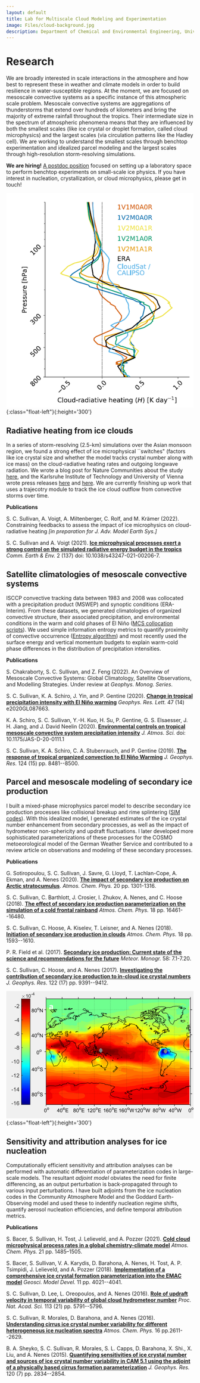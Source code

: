 ```yaml
---
layout: default
title: Lab for Multiscale Cloud Modeling and Experimentation
image: Files/cloud-background.jpg
description: Department of Chemical and Environmental Engineering, University of Arizona
---
```


# Research

We are broadly interested in scale interactions in the atmosphere and how best to represent these in weather and climate models in order to build resilience in water-susceptible regions. At the moment, we are focused on mesoscale convective systems as a specific instance of this atmospheric scale problem. Mesoscale convective systems are aggregations of thunderstorms that extend over hundreds of kilometers and bring the majority of extreme rainfall throughout the tropics. Their intermediate size in the spectrum of atmospheric phenomena means that they are influenced by both the smallest scales (like ice crystal or droplet formation, called cloud microphysics) and the largest scales (via circulation patterns like the Hadley cell). We are working to understand the smallest scales through benchtop experimentation and idealized parcel modeling and the largest scales through high-resolution storm-resolving simulations. 

**We are hiring!** [A postdoc position](https://arizona.csod.com/ux/ats/careersite/4/home/requisition/8896?c=arizona) focused on setting up a laboratory space to perform benchtop experiments on small-scale ice physics. If you have interest in nucleation, crystallization, or cloud microphysics, please get in touch!

![](Files/CRH-figure.png){:class="float-left"}{:height='300'}

## Radiative heating from ice clouds

In a series of storm-resolving (2.5-km) simulations over the Asian monsoon region, we found a strong effect of ice microphysical ``switches" (factors like ice crystal size and whether the model tracks crystal number along with ice mass) on the cloud-radiative heating rates and outgoing longwave radiation. We wrote a blog post for Nature Communities about the study [here](https://sustainabilitycommunity.springernature.com/posts/how-ice-crystals-heat-the-atmosphere?channel_id=behind-the-paper), and the Karlsruhe Institute of Technology and University of Vienna wrote press releases [here](https://www.kit.edu/kit/29383.php) and [here](https://fgga.univie.ac.at/forschung/forschungsportal-detailansicht/news/wie-eiswolken-die-atmosphaere-aufheizen/?tx_news_pi1%5bcontroller%5d=News&tx_news_pi1%5baction%5d=detail&cHash=591b989b86849d39d4966129bd475560). We are currently finishing up work that uses a trajecotry module to track the ice cloud outflow from convective storms over time.

**Publications**

S. C. Sullivan, A. Voigt, A. Miltenberger, C. Rolf, and M. Krämer (2022). Constraining feedbacks to assess the impact of ice microphysics on cloud-radiative heating *[in preparation for J. Adv. Model Earth Sys.]*

S. C. Sullivan and A. Voigt (2021). **[Ice microphysical processes exert a strong control on the simulated radiative energy budget in the tropics](https://www.nature.com/articles/s43247-021-00206-7#MOESM1)** *Comm. Earth & Env.* 2 (137) doi: 10.1038/s43247-021-00206-7.

## Satellite climatologies of mesoscale convective systems

ISCCP convective tracking data between 1983 and 2008 was collocated with a precipitation product (MSWEP) and synoptic conditions (ERA-Interim). From these datasets, we generated climatologies of organized convective structure, their associated precipitation, and environmental conditions in the warm and cold phases of El Niño (<a href="/codes-and-slides">MCS collocation scripts</a>). We used simple information entropy metrics to quantify proximity of convective occurrence (<a href="/codes-and-slides">Entropy algorithm</a>) and most recently used the surface energy and vertical momentum budgets to explain warm-cold phase differences in the distribution of precipitation intensities.

**Publications**

S. Chakraborty, S. C. Sullivan, and Z. Feng (2022). An Overview of Mesoscale Convective Systems: Global Climatology, Satellite Observations, and Modelling Strategies. Under review at *Geophys. Monog. Series*.

S. C. Sullivan, K. A. Schiro, J. Yin, and P. Gentine (2020). **[Change in tropical precipitation intensity with El Niño warming](https://agupubs.onlinelibrary.wiley.com/doi/10.1029/2020GL087663)** *Geophys. Res. Lett.* 47 (14) e2020GL087663.

K. A. Schiro, S. C. Sullivan, Y.-H. Kuo, H. Su, P. Gentine, G. S. Elsaesser, J. H. Jiang, and J. David Neelin (2020). **[Environmental controls on tropical mesoscale convective system precipitation intensity](https://journals.ametsoc.org/jas/article/doi/10.1175/JAS-D-20-0111.1/354632/Environmental-controls-on-tropical-mesoscale)** *J. Atmos. Sci.* doi: 10.1175/JAS-D-20-0111.1

S. C. Sullivan, K. A. Schiro, C. A. Stubenrauch, and P. Gentine (2019). **[The response of tropical organized convection to El Niño Warming](https://agupubs.onlinelibrary.wiley.com/doi/abs/10.1029/2019JD031026)** *J. Geophys. Res.* 124 (15) pp. 8481--8500.

## Parcel and mesoscale modeling of secondary ice production

I built a mixed-phase microphysics parcel model to describe secondary ice production processes like collisional breakup and rime splintering (<a href="/codes-and-slides">SIM codes</a>). With this idealized model, I generated estimates of the ice crystal number enhancement from secondary processes, as well as the impact of hydrometeor non-sphericity and updraft fluctuations. I later developed more sophisticated parameterizations of these processes for the COSMO metoeorological model of the German Weather Service and contributed to a review article on observations and modeling of these secondary processes.

**Publications**

G. Sotiropoulou, S. C. Sullivan, J. Savre, G. Lloyd, T. Lachlan-Cope, A. Ekman, and A. Nenes (2020). **[The impact of secondary ice production on Arctic stratocumulus](https://www.atmos-chem-phys.net/20/1301/2020/)**. *Atmos. Chem. Phys.* 20 pp. 1301-1316. 

S. C. Sullivan, C. Barthlott, J. Crosier, I. Zhukov, A. Nenes, and C. Hoose (2018). **[The effect of secondary ice production parameterization on the simulation of a cold frontal rainband](https://www.atmos-chem-phys.net/18/16461/2018/acp-18-16461-2018.pdf)** *Atmos. Chem. Phys.* 18 pp. 16461--16480.

S. C. Sullivan, C. Hoose, A. Kiselev, T. Leisner, and A. Nenes (2018). **[Initiation of secondary ice production in clouds](https://www.atmos-chem-phys.net/18/1593/2018/acp-18-1593-2018.pdf)** *Atmos. Chem. Phys.* 18 pp. 1593--1610.

P. R. Field et al. (2017). **[Secondary ice production: Current state of the science and recommendations for the future](https://journals.ametsoc.org/mono/article/doi/10.1175/AMSMONOGRAPHS-D-16-0014.1/28239/Secondary-Ice-Production-Current-State-of-the)** *Meteor. Monogr.* 58: 7.1-7.20.

S. C. Sullivan, C. Hoose, and A. Nenes (2017). **[Investigating the contribution of secondary ice production to in‐cloud ice crystal numbers](https://agupubs.onlinelibrary.wiley.com/doi/full/10.1002/2017JD026546)** *J. Geophys. Res.* 122 (17) pp. 9391--9412.

![](Files/INP-sensitivity.png){:class="float-left"}{:height='300'}

## Sensitivity and attribution analyses for ice nucleation

Computationally efficient sensitivity and attribution analyses can be performed with automatic differentiation of parameterization codes in large-scale models. The resultant *adjoint model* obviates the need for finite differencing, as an output perturbation is back-propagated through to various input perturbations. I have built adjoints from the ice nucleation codes in the Community Atmosphere Model and the Goddard Earth-Observing model and used these to indentify nucleation regime shifts, quantify aerosol nucleation efficiencies, and define temporal attribution metrics.

**Publications**

S. Bacer, S. Sullivan, H. Tost, J. Lelieveld, and A. Pozzer (2021). **[Cold cloud microphysical process rates in a global chemistry-climate model](https://acp.copernicus.org/articles/21/1485/2021/acp-21-1485-2021.pdf)** *Atmos. Chem. Phys.* 21 pp. 1485–1505.

S. Bacer, S. Sullivan, V. A. Karydis, D. Barahona, A. Nenes, H. Tost, A. P. Tsimpidi, J. Lelieveld, and A. Pozzer (2018). **[Implementation of a comprehensive ice crystal formation parameterization into the EMAC model](https://www.geosci-model-dev.net/11/4021/2018/)** *Geosci. Model Devel.* 11 pp. 4021--4041.

S. C. Sullivan, D. Lee, L. Oreopoulos, and A. Nenes (2016). **[Role of updraft velocity in temporal variability of global cloud hydrometeor number](https://www.pnas.org/content/113/21/5791)** *Proc. Nat. Acad. Sci.* 113 (21) pp. 5791--5796.

S. C. Sullivan, R. Morales, D. Barahona, and A. Nenes (2016). **[Understanding cirrus ice crystal number variability for different heterogeneous ice nucleation spectra](https://www.atmos-chem-phys.net/16/2611/2016/acp-16-2611-2016.pdf)** *Atmos. Chem. Phys.* 16 pp.2611--2629.

B. A. Sheyko, S. C. Sullivan, R. Morales, S. L. Capps, D. Barahona, X. Shi., X. Liu, and A. Nenes (2015). **[Quantifying sensitivities of ice crystal number and sources of ice crystal number variability in CAM 5.1 using the adjoint of a physically based cirrus formation parameterization](https://agupubs.onlinelibrary.wiley.com/doi/full/10.1002/2014JD022457)** *J. Geophys. Res.* 120 (7) pp. 2834--2854.
